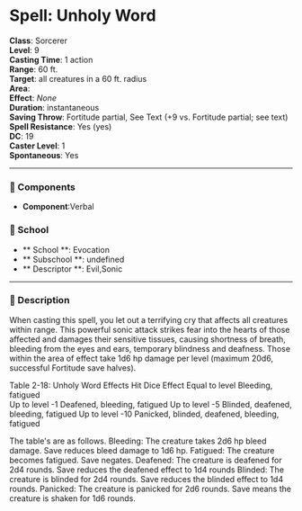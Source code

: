 
# Spell: Unholy Word
**Class**: Sorcerer  
**Level**: 9  
**Casting Time**: 1 action  
**Range**: 60 ft.  
**Target**: all creatures in a 60 ft. radius  
**Area**:   
**Effect**: _None_  
**Duration**: instantaneous  
**Saving Throw**: Fortitude partial, See Text (+9 vs. Fortitude partial; see text)  
**Spell Resistance**: Yes (yes)  
**DC**: 19  
**Caster Level**: 1  
**Spontaneous**: Yes

---

### 🔮 Components
- **Component**:Verbal

### 🏫 School
- ** School **: Evocation
- ** Subschool **: undefined
- ** Descriptor **: Evil,Sonic
---

### 📜 Description
When casting this spell, you let out a terrifying cry that affects all creatures within range. This powerful sonic attack strikes fear into the hearts of those affected and damages their sensitive tissues, causing shortness of breath, bleeding from the eyes and ears, temporary blindness and deafness. Those within the area of effect take 1d6 hp damage per level (maximum 20d6, successful Fortitude save halves).

Table 2-18: Unholy Word Effects 
Hit Dice                Effect 
Equal to level      Bleeding, fatigued  
Up to level -1       Deafened, bleeding, fatigued
Up to level -5       Blinded, deafened, bleeding, fatigued
Up to level -10     Panicked, blinded, deafened, bleeding, fatigued

The table's are as follows.
Bleeding: The creature takes 2d6 hp bleed damage. Save reduces bleed damage to 1d6 hp.
Fatigued: The creature becomes fatigued. Save negates.
Deafened: The creature is deafened for 2d4 rounds. Save reduces the deafened effect to 1d4 rounds
Blinded: The creature is blinded for 2d4 rounds. Save reduces the blinded effect to 1d4 rounds.
Panicked: The creature is panicked for 2d6 rounds. Save means the creature is shaken for 1d6 rounds.
